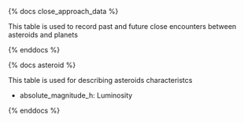 {% docs close_approach_data %}

This table is used to record past and future close encounters between asteroids and planets

{% enddocs %}

{% docs asteroid %}

This table is used for describing asteroids characteristcs
 - absolute_magnitude_h: Luminosity
 

{% enddocs %}
